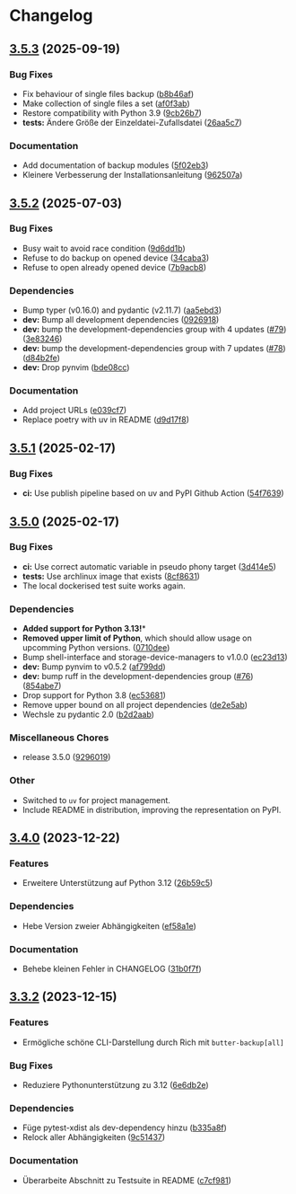 # Changelog

## [3.5.3](https://github.com/MaxG87/ButterBackup/compare/v3.5.2...v3.5.3) (2025-09-19)


### Bug Fixes

* Fix behaviour of single files backup ([b8b46af](https://github.com/MaxG87/ButterBackup/commit/b8b46af8b5eea38f0dcda892cc27b65d4e42e5d8))
* Make collection of single files a set ([af0f3ab](https://github.com/MaxG87/ButterBackup/commit/af0f3ab33c07972aecc9c98dfad6d87a19b92d01))
* Restore compatibility with Python 3.9 ([9cb26b7](https://github.com/MaxG87/ButterBackup/commit/9cb26b76f36545f9abf0ec8f21d20b9d88467f3e))
* **tests:** Ändere Größe der Einzeldatei-Zufallsdatei ([26aa5c7](https://github.com/MaxG87/ButterBackup/commit/26aa5c736795f720b2b4c971a2adf933a21322f6))


### Documentation

* Add documentation of backup modules ([5f02eb3](https://github.com/MaxG87/ButterBackup/commit/5f02eb33b0fae177a418675757ff4a96d0c67945))
* Kleinere Verbesserung der Installationsanleitung ([962507a](https://github.com/MaxG87/ButterBackup/commit/962507a1b55cb2bd90812f057290938a8679df88))

## [3.5.2](https://github.com/MaxG87/ButterBackup/compare/v3.5.1...v3.5.2) (2025-07-03)


### Bug Fixes

* Busy wait to avoid race condition ([9d6dd1b](https://github.com/MaxG87/ButterBackup/commit/9d6dd1ba64775a6ecb785b99b8ab9f7eca6aefe4))
* Refuse to do backup on opened device ([34caba3](https://github.com/MaxG87/ButterBackup/commit/34caba3b197483992ecb13045d95800f6f3b89c9))
* Refuse to open already opened device ([7b9acb8](https://github.com/MaxG87/ButterBackup/commit/7b9acb8c3f4acfa56622a7b07efb57c364b24225))


### Dependencies

* Bump typer (v0.16.0) and pydantic (v2.11.7) ([aa5ebd3](https://github.com/MaxG87/ButterBackup/commit/aa5ebd38c75d8342649783b402db523de1ab16ec))
* **dev:** Bump all development dependencies ([0926918](https://github.com/MaxG87/ButterBackup/commit/0926918bf453221f1e32fb65f6ce965aedc0fd5d))
* **dev:** bump the development-dependencies group with 4 updates ([#79](https://github.com/MaxG87/ButterBackup/issues/79)) ([3e83246](https://github.com/MaxG87/ButterBackup/commit/3e832460e8dfe1fa5321f3fb36316c37674858c5))
* **dev:** bump the development-dependencies group with 7 updates ([#78](https://github.com/MaxG87/ButterBackup/issues/78)) ([d84b2fe](https://github.com/MaxG87/ButterBackup/commit/d84b2fe8f6c8830b777da75f9a0592271ab1c730))
* **dev:** Drop pynvim ([bde08cc](https://github.com/MaxG87/ButterBackup/commit/bde08ccc046167a3e6b6d3656a19457d56d43a46))


### Documentation

* Add project URLs ([e039cf7](https://github.com/MaxG87/ButterBackup/commit/e039cf7d99148086ebb691d2da988b7f67901778))
* Replace poetry with uv in README ([d9d17f8](https://github.com/MaxG87/ButterBackup/commit/d9d17f819702fdd6f8222888713d560c9985aba2))

## [3.5.1](https://github.com/MaxG87/ButterBackup/compare/v3.5.0...v3.5.1) (2025-02-17)


### Bug Fixes

* **ci:** Use publish pipeline based on uv and PyPI Github Action ([54f7639](https://github.com/MaxG87/ButterBackup/commit/54f763956426ec1ad36ee8c17326e12a48d84b3a))

## [3.5.0](https://github.com/MaxG87/ButterBackup/compare/v3.4.0...v3.5.0) (2025-02-17)


### Bug Fixes

* **ci:** Use correct automatic variable in pseudo phony target ([3d414e5](https://github.com/MaxG87/ButterBackup/commit/3d414e51c4db4e553bdc538ec3cd2d876c0e6751))
* **tests:** Use archlinux image that exists ([8cf8631](https://github.com/MaxG87/ButterBackup/commit/8cf86316e6aec79428df590c0f90c6b882d4eba2))
* The local dockerised test suite works again.


### Dependencies

* **Added support for Python 3.13!***
* **Removed upper limit of Python**, which should allow usage on upcomming Python versions. ([0710dee](https://github.com/MaxG87/ButterBackup/commit/0710deeba6bca605347ac4f9699ef21490768de9))
* Bump shell-interface and storage-device-managers to v1.0.0 ([ec23d13](https://github.com/MaxG87/ButterBackup/commit/ec23d131ba57927a70d2e7e28518e62c7cb7d027))
* **dev:** Bump pynvim to v0.5.2 ([af799dd](https://github.com/MaxG87/ButterBackup/commit/af799dd11e6d8d85e70d25fcb44d674725e1f040))
* **dev:** bump ruff in the development-dependencies group ([#76](https://github.com/MaxG87/ButterBackup/issues/76)) ([854abe7](https://github.com/MaxG87/ButterBackup/commit/854abe705cda4d51f6e311107f74fe91800fd658))
* Drop support for Python 3.8 ([ec53681](https://github.com/MaxG87/ButterBackup/commit/ec53681fcae1be070d9a6a7df7bc0134e0bffac6))
* Remove upper bound on all project dependencies ([de2e5ab](https://github.com/MaxG87/ButterBackup/commit/de2e5ab35a48d686d9f195383348c96cf3f640f5))
* Wechsle zu pydantic 2.0 ([b2d2aab](https://github.com/MaxG87/ButterBackup/commit/b2d2aab5ada00e08c4bfa1ac35c8737c1262cad6))


### Miscellaneous Chores

* release 3.5.0 ([9296019](https://github.com/MaxG87/ButterBackup/commit/92960193a649f4f4342c428e7a28ec1425c60f75))


### Other

* Switched to `uv` for project management.
* Include README in distribution, improving the representation on PyPI.


## [3.4.0](https://github.com/MaxG87/ButterBackup/compare/v3.3.2...v3.4.0) (2023-12-22)


### Features

* Erweitere Unterstützung auf Python 3.12 ([26b59c5](https://github.com/MaxG87/ButterBackup/commit/26b59c5156e218f9c8fc492ad402813747b1c2fa))


### Dependencies

* Hebe Version zweier Abhängigkeiten ([ef58a1e](https://github.com/MaxG87/ButterBackup/commit/ef58a1ee849694c1fef1f608046589b0453a39ff))


### Documentation

* Behebe kleinen Fehler in CHANGELOG ([31b0f7f](https://github.com/MaxG87/ButterBackup/commit/31b0f7f65fa990412706154bbf69908757c3dd80))

## [3.3.2](https://github.com/MaxG87/ButterBackup/compare/v3.3.1...v3.3.2) (2023-12-15)


### Features

* Ermögliche schöne CLI-Darstellung durch Rich mit `butter-backup[all]`


### Bug Fixes

* Reduziere Pythonunterstützung zu 3.12 ([6e6db2e](https://github.com/MaxG87/ButterBackup/commit/6e6db2e07062e2ffe1f873366923051f7b93e5e8))


### Dependencies

* Füge pytest-xdist als dev-dependency hinzu ([b335a8f](https://github.com/MaxG87/ButterBackup/commit/b335a8f75cbcb06a52304f9ba2d33f29f6242a4f))
* Relock aller Abhängigkeiten ([9c51437](https://github.com/MaxG87/ButterBackup/commit/9c514375dbb8f242cec07f0329ae38fa0542ccde))


### Documentation

* Überarbeite Abschnitt zu Testsuite in README ([c7cf981](https://github.com/MaxG87/ButterBackup/commit/c7cf981ddce76154c0d3ed43fbce8a811580aae6))
